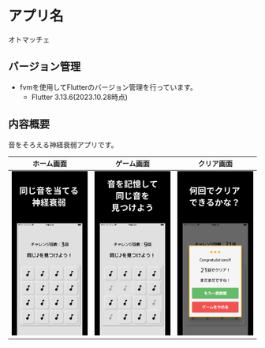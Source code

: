 # アプリ名
オトマッチェ

## バージョン管理
- fvmを使用してFlutterのバージョン管理を行っています。
  - Flutter 3.13.6(2023.10.28時点)

## 内容概要
音をそろえる神経衰弱アプリです。


| ホーム画面                       | ゲーム画面                       | クリア画面                       |
| :---: | :---: | :---: |
| ![ホーム画面 ](screenshots/01.png) | ![ゲーム画面 ](screenshots/02.png) | ![クリア画面 ](screenshots/03.png) |
